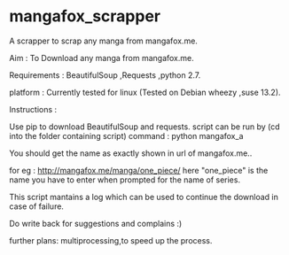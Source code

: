 # mangafox_scrapper
A scrapper to scrap any manga from mangafox.me.


Aim : To Download any manga from mangafox.me.

Requirements : BeautifulSoup ,Requests ,python 2.7.

platform : Currently tested for linux (Tested on Debian wheezy ,suse 13.2).


Instructions :

Use pip to download BeautifulSoup and requests.
script can be run by (cd into the folder containing script) command :
python mangafox_a

You should get the name as exactly shown in url of mangafox.me..


for eg : http://mangafox.me/manga/one_piece/
here "one_piece" is the name you have to enter when prompted for the name of series.

This script mantains a log which can be used to continue the download in case of failure.

Do write back for suggestions and complains :)

further plans:
multiprocessing,to speed up the process.
